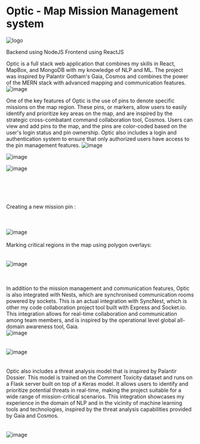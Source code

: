 # Optic - Map Mission Management system
![logo](https://user-images.githubusercontent.com/70265851/212693303-4fe20edd-169e-4847-8907-54113a20b691.png)

Backend using NodeJS
Frontend using ReactJS


Optic is a full stack web application that combines my skills in React, MapBox, and MongoDB with my knowledge of NLP and ML. The project was inspired by Palantir Gotham's Gaia, Cosmos and combines the power of the MERN stack with advanced mapping and communication features.
![image](https://user-images.githubusercontent.com/70265851/213219933-00f102d1-5f79-48e7-adbc-111104ad91ea.png)

One of the key features of Optic is the use of pins to denote specific missions on the map region. These pins, or markers, allow users to easily identify and prioritize key areas on the map, and are inspired by the strategic cross-combatant command collaboration tool, Cosmos. Users can view and add pins to the map, and the pins are color-coded based on the user's login status and pin ownership. Optic also includes a login and authentication system to ensure that only authorized users have access to the pin management features.
![image](https://user-images.githubusercontent.com/70265851/213753822-9f697120-aa57-4e82-b134-ee9e582be225.png)

![image](https://user-images.githubusercontent.com/70265851/213753548-70057ec0-a257-410c-bb4c-5169812a6b0d.png)



![image](https://user-images.githubusercontent.com/70265851/213754664-4986550a-f6dd-4a9e-9b7a-46149ea0b571.png)
 <br> <br> <br> <br> <br> <br>
Creating a new mission pin :  <br> <br> <br> <br>
![image](https://user-images.githubusercontent.com/70265851/213221783-e4d6ee06-152d-49b3-86bd-6a4a232bf7c1.png)
 <br> <br>
Marking critical regions in the map using polygon overlays: <br> <br> <br>
![image](https://user-images.githubusercontent.com/70265851/213222227-d7652c25-8203-4370-b0f0-9cd6d8c179d9.png)
 <br> <br> <br>


In addition to the mission management and communication features, Optic is also integrated with Nests, which are synchronised communication rooms powered by sockets. This is an actual integration with SyncNest, which is other my code collaboration project tool built with Express and Socket.io. This integration allows for real-time collaboration and communication among team members, and is inspired by the operational level global all-domain awareness tool, Gaia. <br>
![image](https://user-images.githubusercontent.com/70265851/213221158-1dc4973a-90fb-432c-bdeb-9c6de9566263.png)
 <br> <br> <br>
![image](https://user-images.githubusercontent.com/70265851/213220918-7b05a640-6bbc-452e-aa57-050bbcb00b98.png)
 <br> <br> <br>
Optic also includes a threat analysis model that is inspired by Palantir Dossier. This model is trained on the Comment Toxicity dataset and runs on a Flask server built on top of a Keras model. It allows users to identify and prioritize potential threats in real-time, making the project suitable for a wide range of mission-critical scenarios. This integration showcases my experience in the domain of NLP and in the vicinity of machine learning tools and technologies, inspired by the threat analysis capabilities provided by Gaia and Cosmos. <br> <br> <br>
![image](https://user-images.githubusercontent.com/70265851/213220483-beaffc88-93d1-4d00-b226-3f46de1a5bc7.png)
